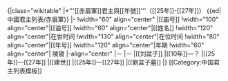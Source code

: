 {|class="wikitable"
|+'''[[赤眉軍]]君主與[[年號]]'''（[[25年]]-[[27年]]）     {{ed|中國君主列表/赤眉軍}}
|-
!width="60" align="center" |[[庙号]]
!width="100" align="center"|[[谥号]]
!width="60" align="center"|[[姓名]]
!width="120" align="center"|在世时间
!width="130" align="center"|在位时间
!width="80" align="center"|[[年号]]
!width="120" align="center"|年期
!width="60" align="center"| 陵寝
|-align="center"
|－
|－
|[[刘盆子]]
|[[10年]]—？
|[[25年]]—[[27年]]
|[[建世]]
|[[25年]]—[[27年]]
|[[劉盆子墓]]
|}
<noinclude>[[Category:中国君主列表模板]]</noinclude>